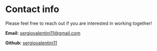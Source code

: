 # Contact info

Please feel free to reach out if you are interested in working together!

**Email:** sergiovalentini11@gmail.com  


**Github:** [sergiovalentini11](https://github.com/sergiovalentini11)

